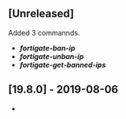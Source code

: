 ## [Unreleased]
Added 3 commannds.
- ***fortigate-ban-ip***
- ***fortigate-unban-ip***
- ***fortigate-get-banned-ips***


## [19.8.0] - 2019-08-06
-
